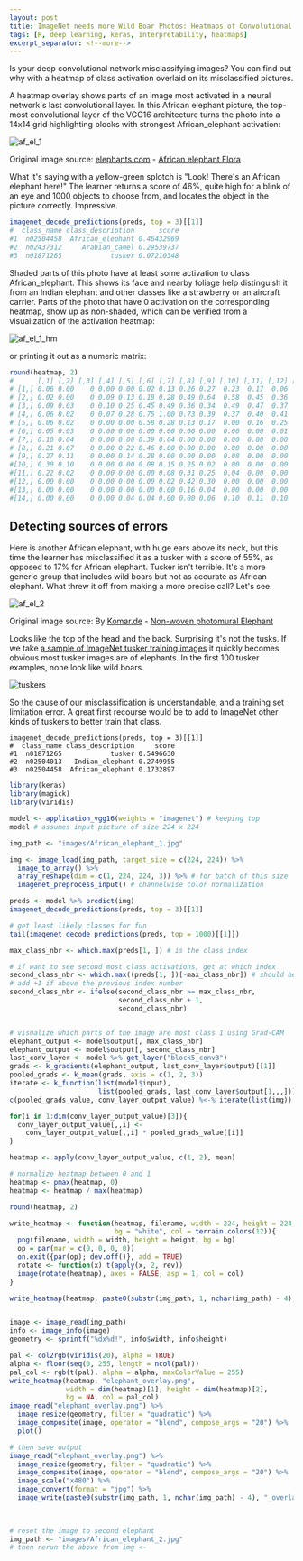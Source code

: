 ```yaml
---
layout: post
title: ImageNet needs more Wild Boar Photos: Heatmaps of Convolutional Neural Networks to Diagnose Misclassifications [R, deep learning, keras, interpretability, heatmaps]
tags: [R, deep learning, keras, interpretability, heatmaps]
excerpt_separator: <!--more-->
---
```


Is your deep convolutional network misclassifying images? You can find out why with a heatmap of class activation overlaid on its misclassified pictures. 

A heatmap overlay shows parts of an image most activated in a neural network's last convolutional layer. In this African elephant picture, the top-most convolutional layer of the VGG16 architecture turns the photo into a 14x14 grid highlighting blocks with strongest African_elephant activation:

![af_el_1](https://dgarmat.github.io/images/African_elephant_1_overlay.jpg "af_el_1")

<!--more-->
Original image source: 
<a rel="nofollow" class="external text" href="https://www.elephants.com">elephants.com</a> - <a rel="nofollow" class="external text" href="https://elephants-media.s3.amazonaws.com/images/399/original/Flora%20ears%20out%20carrying%20limb_0002AA.jpg">African elephant Flora</a>

What it's saying with a yellow-green splotch is "Look! There's an African elephant here!" The learner returns a score of 46%, quite high for a blink of an eye and 1000 objects to choose from, and locates the object in the picture correctly. Impressive.

```r
imagenet_decode_predictions(preds, top = 3)[[1]]
#  class_name class_description      score
#1  n02504458  African_elephant 0.46432969
#2  n02437312     Arabian_camel 0.29539737
#3  n01871265            tusker 0.07210348
```

Shaded parts of this photo have at least some activation to class African_elephant. This shows its face and nearby foliage help distinguish it from an Indian elephant and other classes like a strawberry or an aircraft carrier. Parts of the photo that have 0 activation on the corresponding heatmap, show up as non-shaded, which can be verified from a visualization of the activation heatmap:

![af_el_1_hm](https://dgarmat.github.io/images/African_elephant_1_heatmap.png "af_el_1_hm")

or printing it out as a numeric matrix:

```r
round(heatmap, 2)
#      [,1] [,2] [,3] [,4] [,5] [,6] [,7] [,8] [,9] [,10] [,11] [,12] [,13] [,14]
# [1,] 0.06 0.00    0 0.00 0.00 0.02 0.13 0.26 0.27  0.23  0.17  0.06  0.06  0.12
# [2,] 0.02 0.00    0 0.09 0.13 0.18 0.28 0.49 0.64  0.58  0.45  0.36  0.18  0.10
# [3,] 0.09 0.03    0 0.10 0.25 0.45 0.49 0.36 0.34  0.49  0.47  0.37  0.20  0.13
# [4,] 0.06 0.02    0 0.07 0.28 0.75 1.00 0.73 0.39  0.37  0.40  0.41  0.31  0.14
# [5,] 0.06 0.02    0 0.00 0.00 0.58 0.28 0.13 0.17  0.00  0.16  0.25  0.12  0.05
# [6,] 0.05 0.03    0 0.00 0.00 0.00 0.00 0.00 0.00  0.00  0.00  0.01  0.00  0.05
# [7,] 0.10 0.04    0 0.00 0.00 0.39 0.04 0.00 0.00  0.00  0.00  0.00  0.00  0.02
# [8,] 0.21 0.07    0 0.00 0.22 0.46 0.00 0.00 0.00  0.00  0.00  0.00  0.00  0.00
# [9,] 0.27 0.11    0 0.00 0.14 0.28 0.00 0.00 0.00  0.08  0.00  0.00  0.00  0.00
#[10,] 0.30 0.10    0 0.00 0.00 0.08 0.15 0.25 0.02  0.00  0.00  0.00  0.00  0.00
#[11,] 0.22 0.02    0 0.00 0.00 0.00 0.08 0.31 0.25  0.04  0.00  0.00  0.00  0.00
#[12,] 0.00 0.00    0 0.00 0.00 0.00 0.02 0.42 0.30  0.00  0.00  0.00  0.00  0.00
#[13,] 0.00 0.00    0 0.00 0.00 0.00 0.00 0.16 0.04  0.00  0.00  0.00  0.00  0.00
#[14,] 0.00 0.00    0 0.00 0.04 0.04 0.00 0.00 0.06  0.10  0.11  0.10  0.07  0.10
```


## Detecting sources of errors

Here is another African elephant, with huge ears above its neck, but this time the learner has misclassified it as a tusker with a score of 55%, as opposed to 17% for African elephant. Tusker isn't terrible. It's a more generic group that includes wild boars but not as accurate as African elephant. What threw it off from making a more precise call? Let's see. 

![af_el_2](https://dgarmat.github.io/images/African_elephant_2_overlay.jpg "af_el_2")

Original image source: 
By <a rel="nofollow" class="external text" href="https://www.komar.de/en/elephant.html">Komar.de</a> - <a rel="nofollow" class="external text" href="https://www.komar.de/en/media/catalog/product/cache/5/image/780x/17f82f742ffe127f42dca9de82fb58b1/x/x/xxl4-529_elephant_ma.jpg">Non-woven photomural Elephant</a>


Looks like the top of the head and the back. Surprising it's not the tusks. If we take [a sample of ImageNet tusker training images](http://imagenet.stanford.edu/synset?wnid=n01871265) it quickly becomes obvious most tusker images are of elephants. In the first 100 tusker examples, none look like wild boars.

![tuskers](https://dgarmat.github.io/images/tusker_imagenet.JPG "tuskers")

So the cause of our misclassification is understandable, and a training set limitation error. A great first recourse would be to add to ImageNet other kinds of tuskers to better train that class.

```
imagenet_decode_predictions(preds, top = 3)[[1]]
#  class_name class_description     score
#1  n01871265            tusker 0.5496630
#2  n02504013   Indian_elephant 0.2749955
#3  n02504458  African_elephant 0.1732897
```


```r
library(keras)
library(magick)
library(viridis)

model <- application_vgg16(weights = "imagenet") # keeping top
model # assumes input picture of size 224 x 224

img_path <- "images/African_elephant_1.jpg"

img <- image_load(img_path, target_size = c(224, 224)) %>% 
  image_to_array() %>% 
  array_reshape(dim = c(1, 224, 224, 3)) %>% # for batch of this size
  imagenet_preprocess_input() # channelwise color normalization

preds <- model %>% predict(img)
imagenet_decode_predictions(preds, top = 3)[[1]]

# get least likely classes for fun
tail(imagenet_decode_predictions(preds, top = 1000)[[1]])

max_class_nbr <- which.max(preds[1, ]) # is the class index

# if want to see second most class activations, get at which index
second_class_nbr <- which.max((preds[1, ])[-max_class_nbr]) # should be second 
# add +1 if above the previous index number
second_class_nbr <- ifelse(second_class_nbr >= max_class_nbr,  
                           second_class_nbr + 1, 
                           second_class_nbr)


# visualize which parts of the image are most class 1 using Grad-CAM
elephant_output <- model$output[, max_class_nbr]
elephant_output <- model$output[, second_class_nbr]
last_conv_layer <- model %>% get_layer("block5_conv3")
grads <- k_gradients(elephant_output, last_conv_layer$output)[[1]]
pooled_grads <- k_mean(grads, axis = c(1, 2, 3))
iterate <- k_function(list(model$input),
                      list(pooled_grads, last_conv_layer$output[1,,,]))
c(pooled_grads_value, conv_layer_output_value) %<-% iterate(list(img))

for(i in 1:dim(conv_layer_output_value)[3]){
  conv_layer_output_value[,,i] <- 
    conv_layer_output_value[,,i] * pooled_grads_value[[i]]
}

heatmap <- apply(conv_layer_output_value, c(1, 2), mean)

# normalize heatmap between 0 and 1
heatmap <- pmax(heatmap, 0)
heatmap <- heatmap / max(heatmap)

round(heatmap, 2)

write_heatmap <- function(heatmap, filename, width = 224, height = 224,
                          bg = "white", col = terrain.colors(12)){
  png(filename, width = width, height = height, bg = bg)
  op = par(mar = c(0, 0, 0, 0))
  on.exit({par(op); dev.off()}, add = TRUE)
  rotate <- function(x) t(apply(x, 2, rev))
  image(rotate(heatmap), axes = FALSE, asp = 1, col = col)
}

write_heatmap(heatmap, paste0(substr(img_path, 1, nchar(img_path) - 4), "_heatmap.png"))


image <- image_read(img_path)
info <- image_info(image)
geometry <- sprintf("%dx%d!", info$width, info$height)

pal <- col2rgb(viridis(20), alpha = TRUE)
alpha <- floor(seq(0, 255, length = ncol(pal)))
pal_col <- rgb(t(pal), alpha = alpha, maxColorValue = 255)
write_heatmap(heatmap, "elephant_overlay.png",
              width = dim(heatmap)[1], height = dim(heatmap)[2], 
              bg = NA, col = pal_col)
image_read("elephant_overlay.png") %>% 
  image_resize(geometry, filter = "quadratic") %>% 
  image_composite(image, operator = "blend", compose_args = "20") %>% 
  plot()

# then save output
image_read("elephant_overlay.png") %>% 
  image_resize(geometry, filter = "quadratic") %>% 
  image_composite(image, operator = "blend", compose_args = "20") %>% 
  image_scale("x480") %>% 
  image_convert(format = "jpg") %>% 
  image_write(paste0(substr(img_path, 1, nchar(img_path) - 4), "_overlay.jpg"))
  
  

# reset the image to second elephant
img_path <- "images/African_elephant_2.jpg"
# then rerun the above from img <-
```
